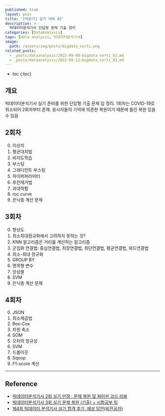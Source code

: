 ```yaml
---
published: true
layout: post
title: '[빅분기] 실기 대비 02'
description: >
  빅데이터분석기사 단답형 문제 기출 정리
categories: [DataAnalysis]
tags: [data analysis, 빅데이터분석기사]
image:
  path: /assets/img/posts/bigdata_certi.png
related_posts:
  - _posts/dataanalysis/2022-09-08-bigdata_certi_01.md
  - _posts/dataanalysis/2022-09-12-bigdata_certi_03.md
---
```

* toc
{:toc}

## 개요

빅데이터분석기사 실기 준비를 위한 단답형 기출 문제 답 정리. 1회차는 COVID-19로 취소되어 2회차부터 존재. 응시자들의 기억에 의존한 복원이기 때문에 틀린 복원 있을 수 있음

## 2회차

0. 이상치
0. 평균대치법
0. 비지도학습
0. 부스팅
0. 그래디언트 부스팅
0. 하이퍼파라미터
0. 후진제거법
0. 과대적합
0. roc curve
0. 은닉층 계산 문제

## 3회차

0. 향상도
0. 최소최대정규화에서 고려하지 못하는 것?
0. KNN 알고리즘은 거리를 계산하는 알고리즘
0. 군집화 연결법: 중심연결법, 최장연결법, 최단연결법, 평균연결법, 와드연결법
0. 최소-최대 정규화
0. GROUP BY
0. 명목형 변수
0. 앙상블
0. SVM
0. 은닉층 계산 문제

## 4회차

0. JSON
0. 최소제곱법
0. Box-Cox
0. 차원 축소
0. SOM
0. 오차의 정규성
0. SVM
0. 드롭아웃
0. Sqoop
0. F1-score 계산

---
## Reference
- [빅데이터분석기사 2회 실기 만점 : 문제 복원 및 파이썬 코드 리뷰](https://eatchu.tistory.com/19)
- [빅데이터분석기사 3회 실기 문제 복원 (기출) + 시험공부 팁](https://action-makes-fortune.tistory.com/entry/%EB%B9%85%EB%8D%B0%EC%9D%B4%ED%84%B0%EB%B6%84%EC%84%9D%EA%B8%B0%EC%82%AC-3%ED%9A%8C-%EC%8B%A4%EA%B8%B0-%EB%AC%B8%EC%A0%9C-%EB%B3%B5%EC%9B%90-%EA%B8%B0%EC%B6%9C)
- [제4회 빅데이터 분석기사 실기 합격 후기, 예상 답안(비전공자)](https://cestmavie.tistory.com/63)